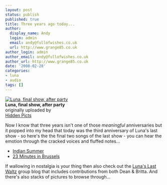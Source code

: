 ```yaml
---
layout: post
status: publish
published: true
title: Three years ago today...
author:
  display_name: Andy
  login: admin
  email: andy@fullofwishes.co.uk
  url: http://www.grange85.co.uk
author_login: admin
author_email: andy@fullofwishes.co.uk
author_url: http://www.grange85.co.uk
date: '2008-02-28'
categories:
- luna
- audio
tags: []
---
```

<div class="imagebox-a"><a href="http://www.flickr.com/photos/franckd/2215504848/" title="Photo Sharing"><img src="https://farm3.static.flickr.com/2381/2215504848_e37b6d44c7_m.jpg" alt="Luna, final show, after party" /></a><br/><strong>Luna, final show, after party</strong><br/>originally uploaded by<br/><a href="http://www.flickr.com/people/franckd/">Hidden Picts</a></div>
<div>
<p>Now I know that three years isn't one of those <em>meaningful</em> anniversaries but it popped into my head that today was the third anniversary of Luna's last show - so here's the the final two songs of the last show - you can hear the emotion through the cracked voices and fluffed notes...</p>
<ul>
<li><a href="http://www.box.net/shared/75ibhzw8wo">Indian Summer</a></li>
<li><a href="http://www.box.net/shared/pwgtw3wwsc">23 Minutes in Brussels</a></li>
</ul>
<p>If wallowing in nostalgia is your thing then also check out the <a href="http://lunaslastwaltz.blogspot.com/">Luna's Last Waltz</a> group blog that includes contributions from both Dean & Britta. And there's also stacks of pictures to browse through...</p>
<p><br clear="right"/>
</div>
